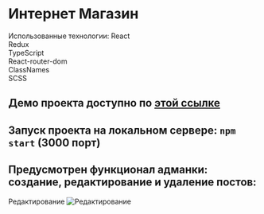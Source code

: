 # Интернет Магазин

Использованные технологии:
React\
Redux\
TypeScript\
React-router-dom\
ClassNames\
SCSS

## Демо проекта доступно по [этой ссылке](https://gigatorvaldz.github.io/shop/)

## Запуск проекта на локальном сервере: `npm start` (3000 порт)

## Предусмотрен функционал адманки: создание, редактирование и удаление постов:

Редактирование
![Редактирование](https://imgur.com/dRjEuS2 "Редактирование")
